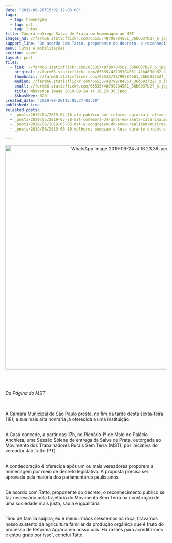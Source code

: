```yaml
---
date: "2019-09-26T15:02:12-03:00"
tags:
  - tag: homenagem
  - tag: mst
  - tag: lutas
title: Câmara entrega Salva de Prata em homenagem ao MST
images_hd: //farm66.staticflickr.com/65535/48799784561_36b6037b27_b.jpg
support_line: "De acordo com Tatto, proponente do decreto, o reconhecimento público se faz necessário pela trajetória do Movimento Sem Terra na construção de uma sociedade mais justa, sadia e igualitária"
menu: lutas e mobilizações
section: cover
layout: post
files:
  - link: //farm66.staticflickr.com/65535/48799784561_36b6037b27_b.jpg
    original: //farm66.staticflickr.com/65535/48799784561_41b480db02_o.jpg
    thumbnail: //farm66.staticflickr.com/65535/48799784561_36b6037b27_t.jpg
    medium: //farm66.staticflickr.com/65535/48799784561_36b6037b27_z.jpg
    small: //farm66.staticflickr.com/65535/48799784561_36b6037b27_n.jpg
    title: WhatsApp Image 2019-09-24 at 16.23.36.jpeg
    $$hashKey: 02Q
created_date: "2019-09-26T15:05:27-03:00"
published: true
releated_posts:
  - _posts/2019/04/2019-04-16-ato-publico-por-reforma-agraria-e-alimentacao-saudavel.md
  - _posts/2019/05/2019-05-28-mst-comemora-34-anos-em-santa-catarina.md
  - _posts/2019/06/2019-06-05-mst-e-congresso-do-povo-realizam-mutirao-para-revitalizar-colegio-publico-de-curitiba.md
  - _posts/2019/06/2019-06-10-mulheres-semeiam-a-luta-durante-encontro-mulheres-no-df-e-entorno.md

---
```

<p style="text-align:center"><img alt="WhatsApp Image 2019-09-24 at 16.23.36.jpeg" height="700" src="//farm66.staticflickr.com/65535/48799784561_36b6037b27_b.jpg" width="700" /></p>

<p><br />
<br />
<br />
<em>Da P&aacute;gina do MST&nbsp;</em></p>

<p><br />
<br />
A C&acirc;mara Municipal de S&atilde;o Paulo presta, no fim da tarde desta sexta-feira (18), a sua mais alta honraria j&aacute; oferecida a uma institui&ccedil;&atilde;o.</p>

<p><br />
A Casa concede, a partir das 17h, no Plen&aacute;rio 1&ordm; de Maio do Pal&aacute;cio Anchieta, uma Sess&atilde;o Solene de entrega da Salva de Prata, outorgada ao Movimento dos Trabalhadores Rurais Sem Terra (MST), por iniciativa do vereador Jair Tatto (PT).</p>

<p><br />
A condecora&ccedil;&atilde;o &eacute; oferecida ap&oacute;s um ou mais vereadores proporem a homenagem por meio de decreto legislativo. A proposta precisa ser aprovada pela maioria dos parlamentares paulistanos.</p>

<p><br />
De acordo com Tatto, proponente do decreto, o reconhecimento p&uacute;blico se faz necess&aacute;rio pela trajet&oacute;ria do Movimento Sem Terra na constru&ccedil;&atilde;o de uma sociedade mais justa, sadia e igualit&aacute;ria.</p>

<p><br />
&ldquo;Sou de fam&iacute;lia caipira, eu e meus irm&atilde;os crescemos na ro&ccedil;a, tir&aacute;vamos nosso sustento da agricultura familiar da produ&ccedil;&atilde;o org&acirc;nica que &eacute; fruto do processo de Reforma Agr&aacute;ria em nosso pa&iacute;s. H&aacute; raz&otilde;es para acreditarmos e estou grato por isso&rdquo;, conclui Tatto.</p>

<p align="justify" style="margin-bottom: 0cm; font-weight: normal; line-height: 150%">&nbsp;</p>
